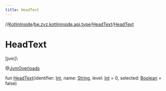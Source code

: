 ```yaml
---
title: HeadText
---
```

//[KotlinInside](../../../index.html)/[be.zvz.kotlininside.api.type](../index.html)/[HeadText](index.html)/[HeadText](-head-text.html)



# HeadText



[jvm]\




@[JvmOverloads](https://kotlinlang.org/api/latest/jvm/stdlib/kotlin.jvm/-jvm-overloads/index.html)



fun [HeadText](-head-text.html)(identifier: [Int](https://kotlinlang.org/api/latest/jvm/stdlib/kotlin/-int/index.html), name: [String](https://kotlinlang.org/api/latest/jvm/stdlib/kotlin/-string/index.html), level: [Int](https://kotlinlang.org/api/latest/jvm/stdlib/kotlin/-int/index.html) = 0, selected: [Boolean](https://kotlinlang.org/api/latest/jvm/stdlib/kotlin/-boolean/index.html) = false)




